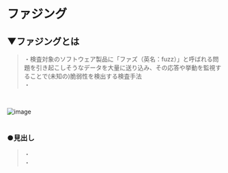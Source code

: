 # ファジング

## ▼ファジングとは
>・検査対象のソフトウェア製品に「ファズ（英名：fuzz）」と呼ばれる問題を引き起こしそうなデータを大量に送り込み、その応答や挙動を監視することで(未知の)脆弱性を検出する検査手法<br>
>・<br>
<br>

![image](https://user-images.githubusercontent.com/81621944/229333635-035888bc-8e8a-4665-9a92-4cba08ca53f4.png)<br>
<br>


### ●見出し
>・<br>
>・<br>
<br>
